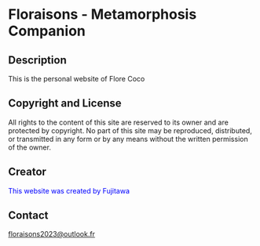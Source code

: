 # Floraisons - Metamorphosis Companion

## Description

This is the personal website of Flore Coco

## Copyright and License

All rights to the content of this site are reserved to its owner and are protected by copyright. No part of this site may be reproduced, distributed, or transmitted in any form or by any means without the written permission of the owner.

## Creator

<font color="blue">This website was created by Fujitawa</font>

## Contact

floraisons2023@outlook.fr
